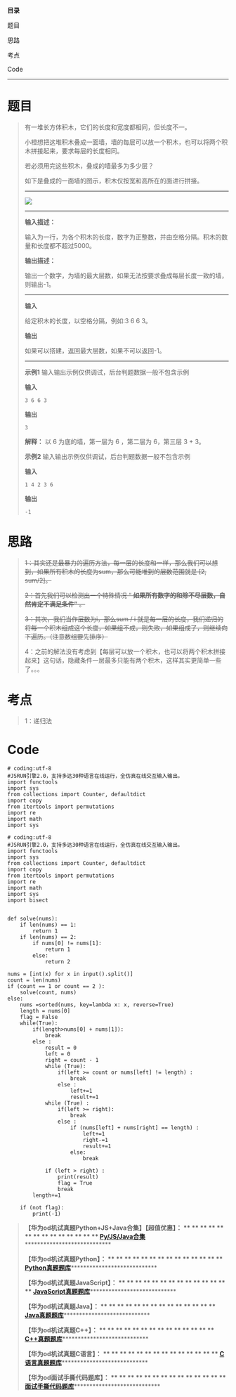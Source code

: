 **目录**

题目

思路

考点

Code

* * *

# 题目

> 有一堆长方体积木，它们的长度和宽度都相同，但长度不一。
>
> 小橙想把这堆积木叠成一面墙，墙的每层可以放一个积木，也可以将两个积木拼接起来，要求每层的长度相同。
>
> 若必须用完这些积木，叠成的墙最多为多少层？
>
> 如下是叠成的一面墙的图示，积木仅按宽和高所在的面进行拼接。
>
> * * *
>
> ![](https://img-blog.csdnimg.cn/f4cc9e97eb734f708ce5493deffe4b0c.png)
>
> * * *
>
> **输入描述：**
>
> 输入为一行，为各个积木的长度，数字为正整数，并由空格分隔。积木的数量和长度都不超过5000。
>
> **输出描述：**
>
> 输出一个数字，为墙的最大层数，如果无法按要求叠成每层长度一致的墙，则输出-1。
>
> * * *
>
> **输入**
>
> 给定积木的长度，以空格分隔，例如:3 6 6 3。
>
> **输出**
>
> 如果可以搭建，返回最大层数，如果不可以返回-1。
>
> * * *
>
> **示例1** 输入输出示例仅供调试，后台判题数据一般不包含示例
>
> **输入**
>
> `3 6 6 3`
>
> **输出**
>
> `3`
>
> **解释：** 以 6 为底的墙，第一层为 6 ，第二层为 6，第三层 3 + 3。
>
> **示例2** 输入输出示例仅供调试，后台判题数据一般不包含示例
>
> **输入**
>
> `1 4 2 3 6`
>
> **输出**
>
> `-1`

# 思路

> ~~1：其实还是最暴力的遍历方法，每一层的长度和一样，那么我们可以想到，如果所有积木的长度为sum，那么可能堆到的层数范围就是 [2,
> sum/2]。~~
>
> ~~2：首先我们可以检测出一个特殊情况 “ **如果所有数字的和除不尽层数，自然肯定不满足条件”** 。~~
>
> ~~3：其次，我们当作层数为i，那么sum / i
> 就是每一层的长度，我们递归的将每一个积木组成这个长度，如果组不成，则失败，如果组成了，则继续向下遍历。（注意数组要先排序）~~
>
> 4：之前的解法没有考虑到【每层可以放一个积木，也可以将两个积木拼接起来】这句话，隐藏条件一层最多只能有两个积木，这样其实更简单一些了。。。

# 考点

> 1：递归法

# Code

    
    
    # coding:utf-8
    #JSRUN引擎2.0，支持多达30种语言在线运行，全仿真在线交互输入输出。 
    import functools
    import sys
    from collections import Counter, defaultdict
    import copy
    from itertools import permutations
    import re
    import math
    import sys
    
    # coding:utf-8
    #JSRUN引擎2.0，支持多达30种语言在线运行，全仿真在线交互输入输出。 
    import functools
    import sys
    from collections import Counter, defaultdict
    import copy
    from itertools import permutations
    import re
    import math
    import sys
    import bisect
     
    
    def solve(nums):
        if len(nums) == 1:
            return 1
        if len(nums) == 2:
            if nums[0] != nums[1]:
                return 1
            else:
                return 2
     
    nums = [int(x) for x in input().split()]
    count = len(nums)
    if (count == 1 or count == 2 ):
        solve(count, nums)
    else:
        nums =sorted(nums, key=lambda x: x, reverse=True)
        length = nums[0]
        flag = False
        while(True):
            if(length>nums[0] + nums[1]):
                break
            else :
                result = 0
                left = 0
                right = count - 1
                while (True):
                    if(left >= count or nums[left] != length) :
                        break
                    else :
                        left+=1
                        result+=1
                while (True) :
                    if(left >= right):
                        break
                    else :
                        if (nums[left] + nums[right] == length) :
                            left+=1
                            right-=1
                            result+=1
                        else:
                            break
    
                if (left > right) :
                    print(result)
                    flag = True
                    break
            length+=1
        
        if (not flag):
            print(-1)
        
    

> **【华为od机试真题Python+JS+Java合集】【超值优惠】： ** ** ** ** ** ** ** ** ** ** ** ** **
> ** **[Py/JS/Java合集](https://blog.csdn.net/misayaaaaa/category_12258991.html
> "Py/JS/Java合集")********************************
>
> **【华为od机试真题Python】： ** ** ** ** ** ** ** ** ** ** ** ** ** **
> **[Python真题题库](https://blog.csdn.net/misayaaaaa/category_12111005.html
> "Python真题题库")********************************
>
> **【华为od机试真题JavaScript】： ** ** ** ** ** ** ** ** ** ** ** ** ** **
> **[JavaScript真题题库](https://blog.csdn.net/misayaaaaa/category_12199270.html
> "JavaScript真题题库")********************************
>
> **【华为od机试真题Java】： ** ** ** ** ** ** ** ** ** ** ** ** ** **
> **[Java真题题库](https://blog.csdn.net/misayaaaaa/category_12111006.html
> "Java真题题库")********************************
>
> **【华为od机试真题C++】： ** ** ** ** ** ** ** ** ** ** ** ** ** **
> **[C++真题题库](https://blog.csdn.net/misayaaaaa/category_12036814.html
> "C++真题题库")********************************
>
> **【华为od机试真题C语言】： ** ** ** ** ** ** ** ** ** ** ** ** ** **
> **[C语言真题题库](https://blog.csdn.net/misayaaaaa/category_12217917.html
> "C语言真题题库")********************************
>
> **【华为od面试手撕代码题库】： ** ** ** ** ** ** ** ** ** ** ** ** ** **
> **[面试手撕代码题库](https://renjie.blog.csdn.net/article/details/130419388
> "面试手撕代码题库")********************************

